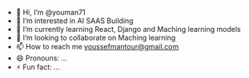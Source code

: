 - 👋 Hi, I’m @youman71
- 👀 I’m interested in AI SAAS Building
- 🌱 I’m currently learning React, Django and Maching learning models
- 💞️ I’m looking to collaborate on Maching learning
- 📫 How to reach me youssefmantour@gmail.com
- 😄 Pronouns: ...
- ⚡ Fun fact: ...

<!---
youman71/youman71 is a ✨ special ✨ repository because its `README.md` (this file) appears on your GitHub profile.
You can click the Preview link to take a look at your changes.
--->
